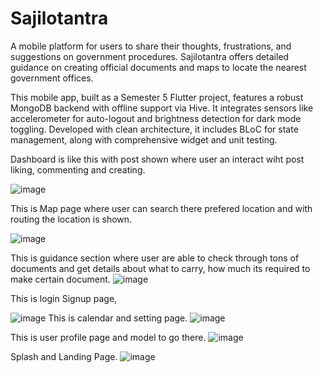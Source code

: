 # Sajilotantra

A mobile platform for users to share their thoughts, frustrations, and suggestions on government procedures. Sajilotantra offers detailed guidance on creating official documents and maps to locate the nearest government offices.

This mobile app, built as a Semester 5 Flutter project, features a robust MongoDB backend with offline support via Hive. It integrates sensors like accelerometer for auto-logout and brightness detection for dark mode toggling. Developed with clean architecture, it includes BLoC for state management, along with comprehensive widget and unit testing.

Dashboard is like this with post shown where user an interact wiht post liking, commenting and creating.

![image](https://github.com/user-attachments/assets/ad333174-40bc-40fc-aaa2-256307c71b7e)

This is Map page where user can search there prefered location and with routing the location is shown.

![image](https://github.com/user-attachments/assets/5ee275c9-458f-4eaa-8d96-927c29edfe08)

This is guidance section where user are able to check through tons of documents and get details about what to carry, how much its required to make certain document. 
![image](https://github.com/user-attachments/assets/0950989b-86fb-4c1c-ac61-c6e0560f9cdf)

This is login Signup page,

![image](https://github.com/user-attachments/assets/2cd7f72a-ec62-4ee7-82db-3caadb0336dd)
This is calendar and setting page. 
![image](https://github.com/user-attachments/assets/00284223-73af-4a8e-b2fd-634981a6e957)

This is user profile page and model to go there. 
![image](https://github.com/user-attachments/assets/64567af9-7d99-47de-abaf-5809b3788202)

Splash and Landing Page.
![image](https://github.com/user-attachments/assets/4faf4a3c-932c-4674-be6b-795e3d303189)


